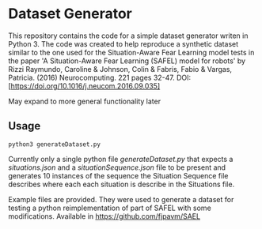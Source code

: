 # Dataset Generator

This repository contains the code for a simple dataset generator writen in Python 3. 
The code was created to help reproduce a synthetic dataset similar to the one used for the Situation-Aware Fear Learning model tests in the paper 'A Situation-Aware Fear Learning (SAFEL) model for robots' by Rizzi Raymundo, Caroline & Johnson, Colin & Fabris, Fabio & Vargas, Patricia. (2016) Neurocomputing. 221 pages 32-47. DOI: [https://doi.org/10.1016/j.neucom.2016.09.035]

May expand to more general functionality later

## Usage

`python3 generateDataset.py`

Currently only a single python file *generateDataset.py* that expects a *situations.json* and a *situationSequence.json* file to be present and generates 10 instances of the sequence the Situation Sequence file describes where each each situation is describe in the Situations file. 

Example files are provided. They were used to generate a dataset for testing a python reimplementation of part of SAFEL with some modifications. Available in https://github.com/fjpavm/SAEL
